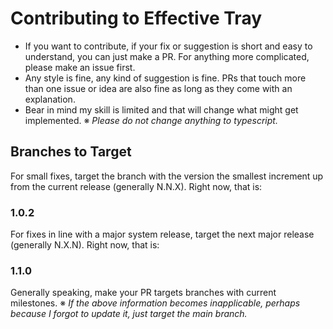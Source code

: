# Contributing to Effective Tray
- If you want to contribute, if your fix or suggestion is short and easy to understand, you can just make a PR. For anything more complicated, please make an issue first. 
- Any style is fine, any kind of suggestion is fine. PRs that touch more than one issue or idea are also fine as long as they come with an explanation. 
- Bear in mind my skill is limited and that will change what might get implemented. 
※ *Please do not change anything to typescript.*

## Branches to Target
For small fixes, target the branch with the version the smallest increment up from the current release (generally N.N.X). Right now, that is:
### **1.0.2**

For fixes in line with a major system release, target the next major release (generally N.X.N). Right now, that is: 
### **1.1.0**

Generally speaking, make your PR targets branches with current milestones.
※ *If the above information becomes inapplicable, perhaps because I forgot to update it, just target the main branch.*